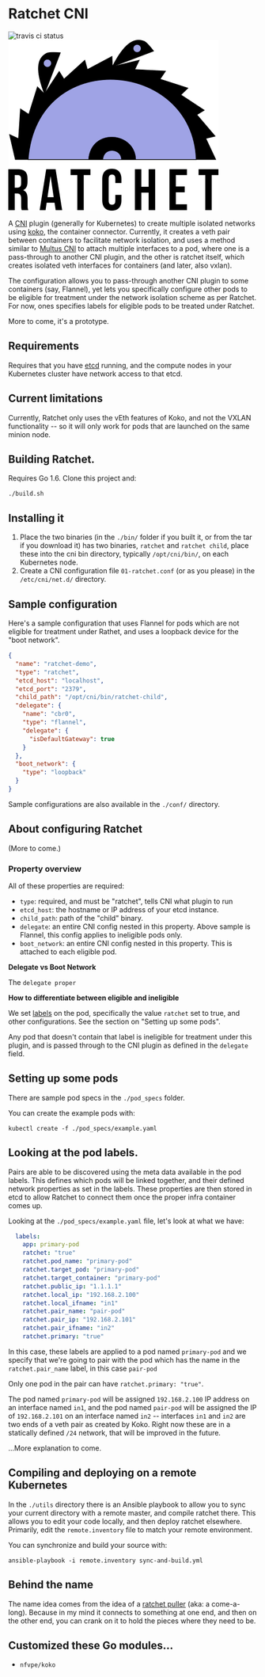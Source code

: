# Ratchet CNI

![travis ci status](https://travis-ci.org/dougbtv/ratchet-cni.svg?branch=master)
![ratchet_logo][ratchet_logo]

A [CNI](https://github.com/containernetworking/cni) plugin (generally for Kubernetes) to create multiple isolated networks using [koko](https://github.com/redhat-nfvpe/koko), the container connector. Currently, it creates a veth pair between containers to facilitate network isolation, and uses a method similar to [Multus CNI](https://github.com/Intel-Corp/multus-cni) to attach multiple interfaces to a pod, where one is a pass-through to another CNI plugin, and the other is ratchet itself, which creates isolated veth interfaces for containers (and later, also vxlan).

The configuration allows you to pass-through another CNI plugin to some containers (say, Flannel), yet lets you specifically configure other pods to be eligible for treatment under the network isolation scheme as per Ratchet. For now, ones specifies labels for eligible pods to be treated under Ratchet.

More to come, it's a prototype.

## Requirements

Requires that you have [etcd](https://github.com/coreos/etcd) running, and the compute nodes in your Kubernetes cluster have network access to that etcd.

## Current limitations

Currently, Ratchet only uses the vEth features of Koko, and not the VXLAN functionality -- so it will only work for pods that are launched on the same minion node.

## Building Ratchet.

Requires Go 1.6. Clone this project and:

```
./build.sh
```

## Installing it

1. Place the two binaries (in the `./bin/` folder if you built it, or from the tar if you download it) has two binaries, `ratchet` and `ratchet child`, place these into the cni bin directory, typically `/opt/cni/bin/`, on each Kubernetes node.
2. Create a CNI configuration file `01-ratchet.conf` (or as you please) in the `/etc/cni/net.d/` directory.

## Sample configuration

Here's a sample configuration that uses Flannel for pods which are not eligible for treatment under Rathet, and uses a loopback device for the "boot network".

```json
{
  "name": "ratchet-demo",
  "type": "ratchet",
  "etcd_host": "localhost",
  "etcd_port": "2379",
  "child_path": "/opt/cni/bin/ratchet-child",
  "delegate": {
    "name": "cbr0",
    "type": "flannel",
    "delegate": {
      "isDefaultGateway": true
    }
  },
  "boot_network": {
    "type": "loopback"
  }
}
```

Sample configurations are also available in the `./conf/` directory.

## About configuring Ratchet

(More to come.)

### Property overview

All of these properties are required:

* `type`: required, and must be "ratchet", tells CNI what plugin to run
* `etcd_host`: the hostname or IP address of your etcd instance.
* `child_path`: path of the "child" binary.
* `delegate`: an entire CNI config nested in this property. Above sample is Flannel, this config applies to ineligible pods only.
* `boot_network`: an entire CNI config nested in this property. This is attached to each eligible pod.

**Delegate vs Boot Network**

The `delegate proper`

**How to differentiate between eligible and ineligible**

We set [labels](https://kubernetes.io/docs/concepts/overview/working-with-objects/labels/) on the pod, specifically the value `ratchet` set to true, and other configurations. See the section on "Setting up some pods".

Any pod that doesn't contain that label is ineligible for treatment under this plugin, and is passed through to the CNI plugin as defined in the `delegate` field.

## Setting up some pods

There are sample pod specs in the `./pod_specs` folder.

You can create the example pods with:

```
kubectl create -f ./pod_specs/example.yaml
```

## Looking at the pod labels.

Pairs are able to be discovered using the meta data available in the pod labels. This defines which pods will be linked together, and their defined network properties as set in the labels. These properties are then stored in etcd to allow Ratchet to connect them once the proper infra container comes up.

Looking at the `./pod_specs/example.yaml` file, let's look at what we have:

```yaml
  labels:
    app: primary-pod
    ratchet: "true"
    ratchet.pod_name: "primary-pod"
    ratchet.target_pod: "primary-pod"
    ratchet.target_container: "primary-pod"
    ratchet.public_ip: "1.1.1.1"
    ratchet.local_ip: "192.168.2.100"
    ratchet.local_ifname: "in1"
    ratchet.pair_name: "pair-pod"
    ratchet.pair_ip: "192.168.2.101"
    ratchet.pair_ifname: "in2"
    ratchet.primary: "true"
```

In this case, these labels are applied to a pod named `primary-pod` and we specify that we're going to pair with the pod which has the name in the `ratchet.pair_name` label, in this case `pair-pod`

Only one pod in the pair can have `ratchet.primary: "true"`.

The pod named `primary-pod` will be assigned `192.168.2.100` IP address on an interface named `in1`, and the pod named `pair-pod` will be assigned the IP of `192.168.2.101` on an interface named `in2` -- interfaces `in1` and `in2` are two ends of a veth pair as created by Koko. Right now these are in a statically defined `/24` network, that will be improved in the future.

...More explanation to come.

## Compiling and deploying on a remote Kubernetes

In the `./utils` directory there is an Ansible playbook to allow you to sync your current directory with a remote master, and compile ratchet there. This allows you to edit your code locally, and then deploy ratchet elsewhere. Primarily, edit the `remote.inventory` file to match your remote environment.

You can synchronize and build your source with:

```
ansible-playbook -i remote.inventory sync-and-build.yml
```



## Behind the name

The name idea comes from the idea of a [ratchet puller](https://en.wikipedia.org/wiki/Come-A-Long) (aka: a come-a-long). Because in my mind it connects to something at one end, and then on the other end, you can crank on it to hold the pieces where they need to be.

## Customized these Go modules...

* `nfvpe/koko`


[ratchet_logo]: docs/ratchet.png
